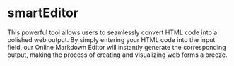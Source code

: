 # smartEditor
This powerful tool allows users to seamlessly convert HTML code into a polished web output. By simply entering your HTML code into the input field, our Online Markdown Editor will instantly generate the corresponding output, making the process of creating and visualizing web forms a breeze.
